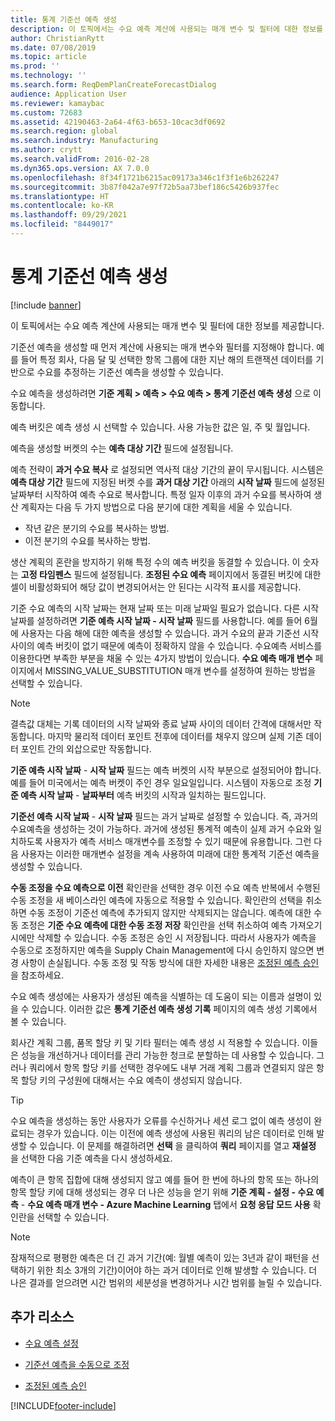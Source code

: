 ```yaml
---
title: 통계 기준선 예측 생성
description: 이 토픽에서는 수요 예측 계산에 사용되는 매개 변수 및 필터에 대한 정보를 제공합니다.
author: ChristianRytt
ms.date: 07/08/2019
ms.topic: article
ms.prod: ''
ms.technology: ''
ms.search.form: ReqDemPlanCreateForecastDialog
audience: Application User
ms.reviewer: kamaybac
ms.custom: 72683
ms.assetid: 42190463-2a64-4f63-b653-10cac3df0692
ms.search.region: global
ms.search.industry: Manufacturing
ms.author: crytt
ms.search.validFrom: 2016-02-28
ms.dyn365.ops.version: AX 7.0.0
ms.openlocfilehash: 8f34f1721b6215ac09173a346c1f3f1e6b262247
ms.sourcegitcommit: 3b87f042a7e97f72b5aa73bef186c5426b937fec
ms.translationtype: HT
ms.contentlocale: ko-KR
ms.lasthandoff: 09/29/2021
ms.locfileid: "8449017"
---
```

# <a name="generate-a-statistical-baseline-forecast"></a>통계 기준선 예측 생성

[!include [banner](../includes/banner.md)]

이 토픽에서는 수요 예측 계산에 사용되는 매개 변수 및 필터에 대한 정보를 제공합니다. 

기준선 예측을 생성할 때 먼저 계산에 사용되는 매개 변수와 필터를 지정해야 합니다. 예를 들어 특정 회사, 다음 달 및 선택한 항목 그룹에 대한 지난 해의 트랜잭션 데이터를 기반으로 수요를 추정하는 기준선 예측을 생성할 수 있습니다. 

수요 예측을 생성하려면 **기준 계획 &gt; 예측 &gt; 수요 예측 &gt; 통계 기준선 예측 생성** 으로 이동합니다. 

예측 버킷은 예측 생성 시 선택할 수 있습니다. 사용 가능한 값은 일, 주 및 월입니다. 

예측을 생성할 버켓의 수는 **예측 대상 기간** 필드에 설정됩니다. 

예측 전략이 **과거 수요 복사** 로 설정되면 역사적 대상 기간의 끝이 무시됩니다. 시스템은 **예측 대상 기간** 필드에 지정된 버켓 수를 **과거 대상 기간** 아래의 **시작 날짜** 필드에 설정된 날짜부터 시작하여 예측 수요로 복사합니다. 특정 일자 이후의 과거 수요를 복사하여 생산 계획자는 다음 두 가지 방법으로 다음 분기에 대한 계획을 세울 수 있습니다.

-   작년 같은 분기의 수요를 복사하는 방법.
-   이전 분기의 수요를 복사하는 방법.

생산 계획의 혼란을 방지하기 위해 특정 수의 예측 버킷을 동결할 수 있습니다. 이 숫자는 **고정 타임펜스** 필드에 설정됩니다. **조정된 수요 예측** 페이지에서 동결된 버킷에 대한 셀이 비활성화되어 해당 값이 변경되어서는 안 된다는 시각적 표시를 제공합니다. 

기준 수요 예측의 시작 날짜는 현재 날짜 또는 미래 날짜일 필요가 없습니다. 다른 시작 날짜를 설정하려면 **기준 예측 시작 날짜 - 시작 날짜** 필드를 사용합니다. 예를 들어 6월에 사용자는 다음 해에 대한 예측을 생성할 수 있습니다. 과거 수요의 끝과 기준선 시작 사이의 예측 버킷이 없기 때문에 예측이 정확하지 않을 수 있습니다. 수요예측 서비스를 이용한다면 부족한 부분을 채울 수 있는 4가지 방법이 있습니다. **수요 예측 매개 변수** 페이지에서 MISSING\_VALUE\_SUBSTITUTION 매개 변수를 설정하여 원하는 방법을 선택할 수 있습니다. 

> [!NOTE]
> 결측값 대체는 기록 데이터의 시작 날짜와 종료 날짜 사이의 데이터 간격에 대해서만 작동합니다. 마지막 물리적 데이터 포인트 전후에 데이터를 채우지 않으며 실제 기존 데이터 포인트 간의 외삽으로만 작동합니다. 

**기준 예측 시작 날짜**  - **시작 날짜** 필드는 예측 버켓의 시작 부분으로 설정되어야 합니다. 예를 들어 미국에서는 예측 버켓이 주인 경우 일요일입니다. 시스템이 자동으로 조정 **기준 예측 시작 날짜** - **날짜부터** 예측 버킷의 시작과 일치하는 필드입니다. 

**기준선 예측 시작 날짜** - **시작 날짜** 필드는 과거 날짜로 설정할 수 있습니다. 즉, 과거의 수요예측을 생성하는 것이 가능하다. 과거에 생성된 통계적 예측이 실제 과거 수요와 일치하도록 사용자가 예측 서비스 매개변수를 조정할 수 있기 때문에 유용합니다. 그런 다음 사용자는 이러한 매개변수 설정을 계속 사용하여 미래에 대한 통계적 기준선 예측을 생성할 수 있습니다. 

**수동 조정을 수요 예측으로 이전** 확인란을 선택한 경우 이전 수요 예측 반복에서 수행된 수동 조정을 새 베이스라인 예측에 자동으로 적용할 수 있습니다. 확인란의 선택을 취소하면 수동 조정이 기준선 예측에 추가되지 않지만 삭제되지는 않습니다. 예측에 대한 수동 조정은 **기준 수요 예측에 대한 수동 조정 저장** 확인란을 선택 취소하여 예측 가져오기 시에만 삭제할 수 있습니다. 수동 조정은 승인 시 저장됩니다. 따라서 사용자가 예측을 수동으로 조정하지만 예측을 Supply Chain Management에 다시 승인하지 않으면 변경 사항이 손실됩니다. 수동 조정 및 작동 방식에 대한 자세한 내용은 [조정된 예측 승인](authorize-adjusted-forecast.md)을 참조하세요. 

수요 예측 생성에는 사용자가 생성된 예측을 식별하는 데 도움이 되는 이름과 설명이 있을 수 있습니다. 이러한 값은 **통계 기준선 예측 생성 기록** 페이지의 예측 생성 기록에서 볼 수 있습니다. 

회사간 계획 그룹, 품목 할당 키 및 기타 필터는 예측 생성 시 적용할 수 있습니다. 이들은 성능을 개선하거나 데이터를 관리 가능한 청크로 분할하는 데 사용할 수 있습니다. 그러나 쿼리에서 항목 할당 키를 선택한 경우에도 내부 거래 계획 그룹과 연결되지 않은 항목 할당 키의 구성원에 대해서는 수요 예측이 생성되지 않습니다. 

> [!TIP]
> 수요 예측을 생성하는 동안 사용자가 오류를 수신하거나 세션 로그 없이 예측 생성이 완료되는 경우가 있습니다. 이는 이전에 예측 생성에 사용된 쿼리의 남은 데이터로 인해 발생할 수 있습니다. 이 문제를 해결하려면 **선택** 을 클릭하여 **쿼리** 페이지를 열고 **재설정** 을 선택한 다음 기준 예측을 다시 생성하세요. 

예측이 큰 항목 집합에 대해 생성되지 않고 예를 들어 한 번에 하나의 항목 또는 하나의 항목 할당 키에 대해 생성되는 경우 더 나은 성능을 얻기 위해 **기준 계획 - 설정 - 수요 예측** - **수요 예측 매개 변수 - Azure Machine Learning** 탭에서 **요청 응답 모드 사용** 확인란을 선택할 수 있습니다.

> [!NOTE]
> 잠재적으로 평평한 예측은 더 긴 과거 기간(예: 월별 예측이 있는 3년과 같이 패턴을 선택하기 위한 최소 3개의 기간)이어야 하는 과거 데이터로 인해 발생할 수 있습니다. 더 나은 결과를 얻으려면 시간 범위의 세분성을 변경하거나 시간 범위를 늘릴 수 있습니다.

## <a name="additional-resources"></a>추가 리소스

- [수요 예측 설정](demand-forecasting-setup.md)

- [기준선 예측을 수동으로 조정](manual-adjustments-baseline-forecast.md)

- [조정된 예측 승인](authorize-adjusted-forecast.md)


[!INCLUDE[footer-include](../../includes/footer-banner.md)]
